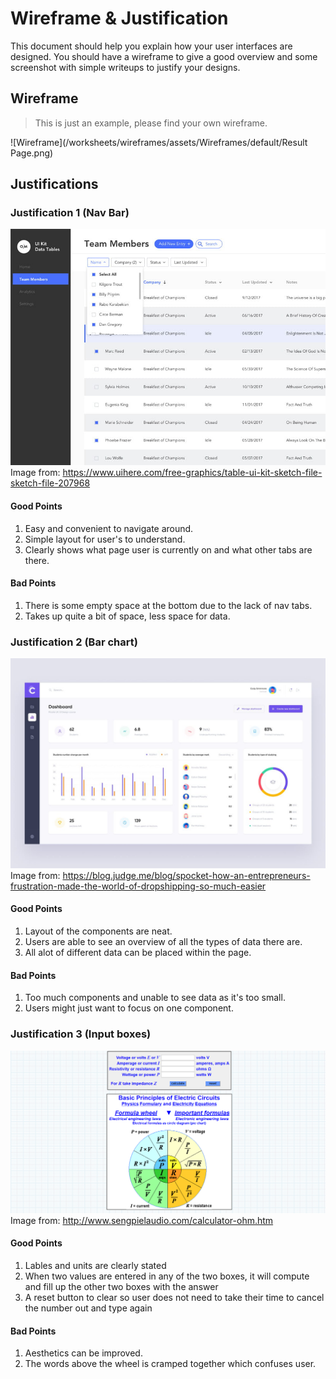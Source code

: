 # Wireframe & Justification

This document should help you explain how your user interfaces are designed. You should have a wireframe to give a good overview and some screenshot with simple writeups to justify your designs.

## Wireframe

> This is just an example, please find your own wireframe.

![Wireframe](/worksheets/wireframes/assets/Wireframes/default/Result Page.png)

## Justifications

### Justification 1 (Nav Bar)

![Justification1](/worksheets/wireframes/assets/Justifications/BasicFrontendResult1.jpg)
Image from:
https://www.uihere.com/free-graphics/table-ui-kit-sketch-file-sketch-file-207968

#### Good Points

1. Easy and convenient to navigate around.
2. Simple layout for user's to understand.
3. Clearly shows what page user is currently on and what other tabs are there.

#### Bad Points

1. There is some empty space at the bottom due to the lack of nav tabs.
2. Takes up quite a bit of space, less space for data.

### Justification 2 (Bar chart)

![Justification2](/worksheets/wireframes/assets/Justifications/BasicFrontendResult2.jpg)
Image from:
https://blog.judge.me/blog/spocket-how-an-entrepreneurs-frustration-made-the-world-of-dropshipping-so-much-easier

#### Good Points

1. Layout of the components are neat.
2. Users are able to see an overview of all the types of data there are.
3. All alot of different data can be placed within the page.

#### Bad Points

1. Too much components and unable to see data as it's too small.
2. Users might just want to focus on one component.

### Justification 3 (Input boxes)

![Justification3](/worksheets/wireframes/assets/Justifications/BasicFrontendResult3.png)
Image from:
http://www.sengpielaudio.com/calculator-ohm.htm

#### Good Points

1. Lables and units are clearly stated
2. When two values are entered in any of the two boxes, it will compute and fill up the other two boxes with the answer
3. A reset button to clear so user does not need to take their time to cancel the number out and type again

#### Bad Points

1. Aesthetics can be improved.
2. The words above the wheel is cramped together which confuses user.
